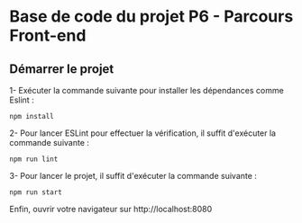 # Base de code du projet P6 - Parcours Front-end

## Démarrer le projet

1- Exécuter la commande suivante pour installer les dépendances comme Eslint :

```
npm install
```

2- Pour lancer ESLint pour effectuer la vérification, il suffit d'exécuter la commande suivante :

```
npm run lint
```

3- Pour lancer le projet, il suffit d'exécuter la commande suivante :

```
npm run start
```
Enfin, ouvrir votre navigateur sur http://localhost:8080